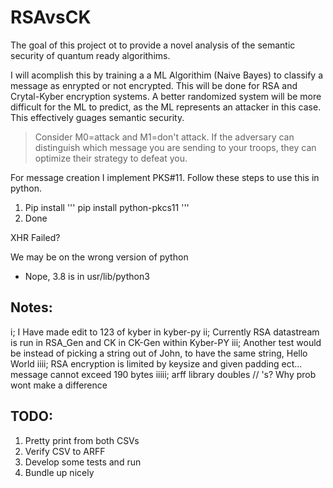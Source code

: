 # RSAvsCK

The goal of this project ot to provide a novel analysis of the semantic security of quantum ready algorithims.

I will acomplish this by training a a ML Algorithim (Naive Bayes) to classify a message as enrypted or not encrypted. 
This will be done for RSA and Crytal-Kyber encryption systems. A better randomized system will be more difficult for the ML
to predict, as the ML represents an attacker in this case. This effectively guages semantic security.

>Consider M0=attack and M1=don't attack. If the adversary can distinguish which message you are sending to your troops, 
they can optimize their strategy to defeat you.

For message creation I implement PKS#11. Follow these steps to use this in python.
1. Pip install
'''
pip install python-pkcs11
'''
2. Done

XHR Failed?

We may be on the wrong version of python
- Nope, 3.8 is in usr/lib/python3



Notes:
-------------------------------------------------
i; I Have made edit to 123 of kyber in kyber-py
ii; Currently RSA datastream is run in RSA_Gen and CK in CK-Gen within Kyber-PY
iii; Another test would be instead of picking a string out of John, to have the same string, Hello World
iiii; RSA encryption is limited by keysize and given padding ect... message cannot exceed 190 bytes
iiiii; arff library doubles // 's? Why prob wont make a difference



TODO:
--------------------------------------------------
1. Pretty print from both CSVs
2. Verify CSV to ARFF
3. Develop some tests and run
4. Bundle up nicely
